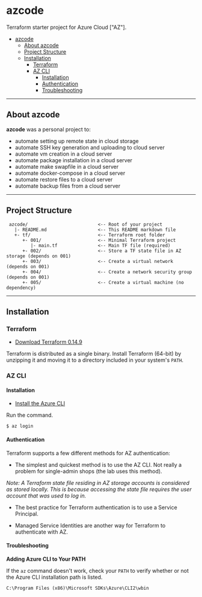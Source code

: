 # azcode
Terraform starter project for Azure Cloud ["AZ"].

<!-- TOC -->

- [azcode](#azcode)
  - [About azcode](#about-azcode)
  - [Project Structure](#project-structure)
  - [Installation](#installation)
    - [Terraform](#terraform)
    - [AZ CLI](#az-cli)
      - [Installation](#installation)
      - [Authentication](#authentication)
      - [Troubleshooting](#troubleshooting)

<!-- /TOC -->

---
## About azcode
**azcode** was a personal project to:
- automate setting up remote state in cloud storage
- automate SSH key generation and uploading to cloud server
- automate vm creation in a cloud server
- automate package installation in a cloud server
- automate make swapfile in a cloud server
- automate docker-compose in a cloud server
- automate restore files to a cloud server
- automate backup files from a cloud server

---
## Project Structure
     azcode/                          <-- Root of your project
       |- README.md                   <-- This README markdown file
       +- tf/                         <-- Terraform root folder
          +- 001/                     <-- Minimal Terraform project
             |- main.tf               <-- Main TF file (required)
          +- 002/                     <-- Store a TF state file in AZ storage (depends on 001)
          +- 003/                     <-- Create a virtual network (depends on 001)
          +- 004/                     <-- Create a network security group (depends on 001)
          +- 005/                     <-- Create a virtual machine (no dependency)

---
## Installation

### Terraform

* [Download Terraform 0.14.9](https://releases.hashicorp.com/terraform)

Terraform is distributed as a single binary. Install Terraform (64-bit) by unzipping it and moving it to a directory included in your system's ```PATH```.

### AZ CLI

#### Installation

* [Install the Azure CLI](https://docs.microsoft.com/en-us/cli/azure/install-azure-cli)

Run the command.

```
$ az login
```

#### Authentication

Terraform supports a few different methods for AZ authentication:

* The simplest and quickest method is to use the AZ CLI. Not really a problem for single-admin shops (the lab uses this method).

*Note: A Terraform state file residing in AZ storage accounts is considered as stored locally. This is because accessing the state file requires the user account that was used to log in.*

* The best practice for Terraform authentication is to use a Service Principal.

* Managed Service Identities are another way for Terraform to authenticate with AZ.

#### Troubleshooting

**Adding Azure CLI to Your PATH**

If the ```az``` command doesn't work, check your ```PATH``` to verify whether or not the Azure CLI installation path is listed.

```
C:\Program Files (x86)\Microsoft SDKs\Azure\CLI2\wbin
```
